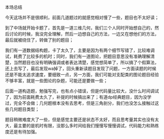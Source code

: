 本场总结



今天这场并不是很顺利，前面几道题过的就感觉相对慢了一些，题目也不太好读；

到了中场就开始卡题了，首先是一道三维几何，我们三个人同时开始想自己的，然后讨论的时候，我没完全理解，然后一边想自己的方法，一边又在想他们的方法，最后就被绕住了，转做了别的题目；

我们有一道数据结构题，卡了太久了，主要是因为有两个细节写错了，比较难调试，耗费了比较多的机时；同时，我们有一道图论，把题目意思没有准确理解清楚，当然题目也没有明确强调或者表达清楚，感觉想简单了，所以搞了个假算法，还上去写了，最后发现wa掉了，回头重新读题目发现了问题，一方面读题的时候还是不能太追求速度，要细致一点，另一方面，我们可能对支配类的图论题目经验不够丰富，就是一些图论的杂题，可能还是要做一些；

后面一道构造题，勉强写完，也有点小错误，但是代码量比较大，没什么时间调试了，因为前面耗费太久了，补提的时候搞出来了；有道dp经典题目，因为没学过，完全不会做；几何题根本没有去思考，但是三角剖分，我们也没怎么接触过这些几何题目类型；

题目稍微难度大了一些，但是感觉主要还是状态不太好，而且思考量其实也没有太大，最主要的是机时有限，没那么多时间给我们慢慢写慢慢调试，代码能力和熟练度还是有待加强。
